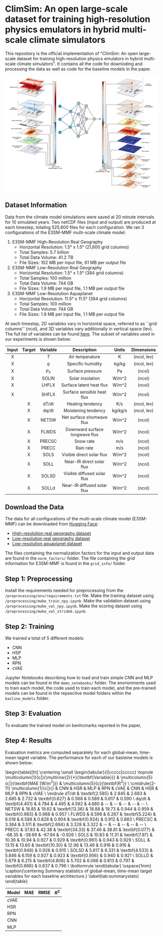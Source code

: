 # ClimSim: An open large-scale dataset for training high-resolution physics emulators in hybrid multi-scale climate simulators

This repository is the official implementation of "ClimSim: An open large-scale dataset for training high-resolution physics emulators in hybrid multi-scale climate simulators". It contains all the code for downloding and processing the data as well as code for the baseline models in the paper.

![fig_1](./fig_1.png)


## Dataset Information

Data from the climate model simulations were saved at 20 minute intervals for 10 simulated years. Two netCDF files (input and output) are produced at each timestep, totaling 525,600 files for each configuration. We ran 3 configurations of the E3SM-MMF multi-scale climate model:

1. E3SM-MMF High-Resolution Real Geography
    - Horizontal Resolution: 1.5&deg; x 1.5&deg; (21,600 grid columns)
    - Total Samples: 5.7 billion
    - Total Data Volume: 41.2 TB
    - File Sizes: 102 MB per input file, 61 MB per output file
2. E3SM-MMF Low-Resolution Real Geography
    - Horizontal Resolution: 1.5&deg; x 1.5&deg; (384 grid columns)
    - Total Samples: 100 million
    - Total Data Volume: 744 GB
    - File Sizes: 1.9 MB per input file, 1.1 MB per output file
3. E3SM-MMF Low-Resolution Aquaplanet
    - Horizontal Resolution: 11.5&deg; x 11.5&deg; (384 grid columns)
    - Total Samples: 100 million
    - Total Data Volume: 744 GB
    - File Sizes: 1.9 MB per input file, 1.1 MB per output file

At each timestep, 2D variables vary in horizontal space, referred to as ``grid columns'' (ncol), and 3D variables vary additionally in vertical space (lev). The full list of variables can be found [here](https://docs.google.com/spreadsheets/d/1ljRfHq6QB36u0TuoxQXcV4_DSQUR0X4UimZ4QHR8f9M/edit#gid=0). The subset of variables used in our experiments is shown below:

| Input | Target | Variable | Description | Units | Dimensions |
| :---: | :----: | :------: | :---------: | :---: | :--------: |
| X |  | $T$ | Air temperature | $\text{K}$ | (ncol, lev) |
| X |  | $q$ | Specific humidity | $\text{kg/kg}$ | (ncol, lev) |
| X |  | $p_s$ | Surface pressure |$\text{Pa}$ | (ncol) |
| X |  | $\text{SOLIN}$ | Solar insolation | $\text{W/m^2}$ | (ncol) |
| X |  | $\text{LHFLX}$ | Surface latent heat flux | $\text{W/m^2}$ | (ncol) |
| X |  | $\text{SHFLX}$ | Surface sensible heat flux | $\text{W/m^2}$ | (ncol) |
|  | X | $\text{dT/dt}$ | Heating tendency | $\text{K/s}$ | (ncol, lev) |
|  | X | $\text{dq/dt}$ | Moistening tendency | $\text{kg/kg/s}$ | (ncol, lev) |
|  | X | $\text{NETSW}$ | Net surface shortwave flux | $\text{W/m^2}$ | (ncol) |
|  | X | $\text{FLWDS}$ | Downward surface longwave flux | $\text{W/m^2}$ | (ncol) |
|  | X | $\text{PRECSC}$ | Snow rate | $\text{m/s}$ | (ncol) |
|  | X | $\text{PRECC}$ | Rain rate | $\text{m/s}$ | (ncol) |
|  | X | $\text{SOLS}$ | Visible direct solar flux | $\text{W/m^2}$ | (ncol) |
|  | X | $\text{SOLL}$ | Near-IR direct solar flux | $\text{W/m^2}$ | (ncol) |
|  | X | $\text{SOLSD}$ | Visible diffused solar flux | $\text{W/m^2}$ | (ncol) |
|  | X | $\text{SOLLd}$ | Near-IR diffused solar flux | $\text{W/m^2}$ | (ncol) |


## Download the Data

The data for all configurations of the multi-scale climate model (E3SM-MMF) can be downloaded from [Hugging Face](https://huggingface.co/sungduk):
- [High-resolution real geography dataset](https://huggingface.co/datasets/LEAP/ClimSim_high-res)
- [Low-resolution real geography dataset](https://huggingface.co/datasets/LEAP/ClimSim_low-res)
- [Low-resolution aquaplanet dataset](https://huggingface.co/datasets/LEAP/ClimSim_low-res_aqua-planet)

The files containing the normalization factors for the input and output data are found in the ```norm_factors/``` folder.
The file containing the grid information for E3SM-MMF is found in the ```grid_info/``` folder.


## Step 1: Preprocessing

Install the requirements needed for preprocessing from the ```/preprocessing/env/requirements.txt``` file.
Make the training dataset using ```/preprocessing/make_train_npy.ipynb```.
Make the validation dataset using ```/preprocessing/make_val_npy.ipynb```.
Make the scoring dataset using ```/preprocessing/make_val_stride6.ipynb```.


## Step 2: Training

We trained a total of 5 different models: 
- CNN
- HSP
- MLP
- RPN
- cVAE

Jupyter Notebooks describing how to load and train simple CNN and MLP models can be found in the ```demo_notebooks/``` folder.
The envrionments used to train each model, the code used to train each model, and the pre-trained models can be found in the repsecitve model folders within the ```basline_models``` folder.


## Step 3: Evaluation

To evaluate the trained model on benhcmarks reported in the paper,


## Step 4: Results

Evaluation metrics are computed separately for each global-mean, time-mean tagret variable. The performance for each of our basleine models is shown below:

\begin{table}[ht]
\centering
\small
\begin{tabular}{l|ccccc|ccccc}
\toprule
\multicolumn{1}{c|}{\multirow{2}{*}{\textbf{Variable}}} & \multicolumn{5}{c|}{\textbf{MAE [W/m$^2$]}} & \multicolumn{5}{c}{\textbf{R$^2$}} \\
\cmidrule{2-11}
\multicolumn{1}{c|}{} & CNN & HSR & MLP & RPN & cVAE & CNN & HSR & MLP & RPN & cVAE \\
\midrule
dT/dt & \textbf{2.585} & 2.845 & 2.683 & 2.685 & 2.732 & \textbf{0.627} & 0.568 & 0.589 & 0.617 & 0.590 \\
dq/dt & \textbf{4.401} & 4.784 & 4.495 & 4.592 & 4.680 & -- & -- & -- & -- & -- \\
NETSW & 18.85 & 19.82 & \textbf{13.36} & 18.88 & 19.73 & 0.944 & 0.959 & \textbf{0.983} & 0.968 & 0.957 \\
FLWDS & 8.598 & 6.267 & \textbf{5.224} & 6.018 & 6.588 & 0.828 & 0.904 & \textbf{0.924} & 0.912 & 0.883 \\
PRECSC & 3.364 & 3.511 & \textbf{2.684} & 3.328 & 3.322 & -- & -- & -- & -- & -- \\
PRECC & 37.83 & 42.38 & \textbf{34.33} & 37.46 & 38.81 & \textbf{0.077} & -68.35 & -38.69 & -67.94 & -0.926 \\
SOLS & 10.83 & 11.31 & \textbf{7.97} & 10.36 & 10.94 & 0.927 & 0.929 & \textbf{0.961} & 0.943 & 0.929 \\
SOLL & 13.15 & 13.60 & \textbf{10.30} & 12.96 & 13.46 & 0.916 & 0.916 & \textbf{0.948} & 0.928 & 0.915 \\
SOLSD & 5.817 & 6.331 & \textbf{4.533} & 5.846 & 6.159 & 0.927 & 0.923 & \textbf{0.956} & 0.940 & 0.921 \\
SOLLD & 5.679 & 6.215 & \textbf{4.806} & 5.702 & 6.066 & 0.813 & 0.797 & \textbf{0.866} & 0.837 & 0.796 \\
\bottomrule
\end{tabular}
\vspace{1mm}
\caption{\centering Summary statistics of global-mean, time-mean target variables for each baseline architecture.}
\label{tab:summarystats}
\end{table}



|  Model |  MAE  |  RMSE  |  $R^2$  |
| ------ | ----- | ------ | ------- |
|  cVAE  |       |        |         |
|  HSR   |       |        |         |
|  RPN   |       |        |         |
|  CNN   |       |        |         |
|  MLP   |       |        |         |
